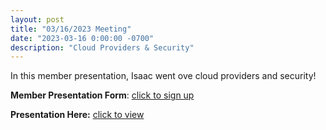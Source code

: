```yaml
---
layout: post
title: "03/16/2023 Meeting"
date: "2023-03-16 0:00:00 -0700"
description: "Cloud Providers & Security"
---
```


In this member presentation, Isaac went ove cloud providers and security!

**Member Presentation Form**: [click to sign up](https://tinyurl.com/lhscsmember23)

**Presentation Here:** [click to view](https://docs.google.com/presentation/d/1lO7zl6Rm7rhTbaW2q3lHq3gf9vanEStkDPCzidARwvE/edit?usp=sharing)
